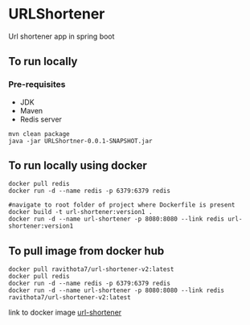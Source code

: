 # URLShortener
Url shortener app in spring boot

## To run locally
### Pre-requisites
- JDK
- Maven
- Redis server
```
mvn clean package
java -jar URLShortner-0.0.1-SNAPSHOT.jar
```

## To run locally using docker
```
docker pull redis
docker run -d --name redis -p 6379:6379 redis

#navigate to root folder of project where Dockerfile is present
docker build -t url-shortener:version1 .
docker run -d --name url-shortener -p 8080:8080 --link redis url-shortener:version1
```

## To pull image from docker hub
```
docker pull ravithota7/url-shortener-v2:latest
docker pull redis
docker run -d --name redis -p 6379:6379 redis
docker run -d --name url-shortener -p 8080:8080 --link redis ravithota7/url-shortener-v2:latest
```
link to docker image [url-shortener](https://hub.docker.com/repository/docker/ravithota7/url-shortener-v2)
